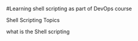 #Learning shell scripting as part of DevOps course

Shell Scripting Topics

what is the Shell scripting
